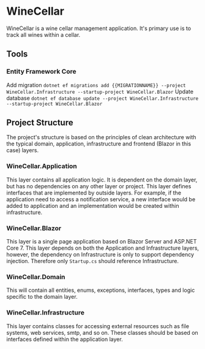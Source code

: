# WineCellar
WineCellar is a wine cellar management application. It's primary use is to track all wines within a cellar.

## Tools
### Entity Framework Core
Add migration
`dotnet ef migrations add {{MIGRATIONNAME}} --project WineCellar.Infrastructure --startup-project WineCellar.Blazor`
Update database
`dotnet ef database update --project WineCellar.Infrastructure --startup-project WineCellar.Blazor`

## Project Structure
The project's structure is based on the principles of clean architecture with the typical domain, application, infrastructure and frontend (Blazor in this case) layers.

### WineCellar.Application
This layer contains all application logic. It is dependent on the domain layer, but has no dependencies on any other layer or project. This layer defines interfaces that are implemented by outside layers. For example, if the application need to access a notification service, a new interface would be added to application and an implementation would be created within infrastructure.

### WineCellar.Blazor
This layer is a single page application based on Blazor Server and ASP.NET Core 7. This layer depends on both the Application and Infrastructure layers, however, the dependency on Infrastructure is only to support dependency injection. Therefore only `Startup.cs` should reference Infrastructure.

### WineCellar.Domain
This will contain all entities, enums, exceptions, interfaces, types and logic specific to the domain layer.

### WineCellar.Infrastructure
This layer contains classes for accessing external resources such as file systems, web services, smtp, and so on. These classes should be based on interfaces defined within the application layer.
